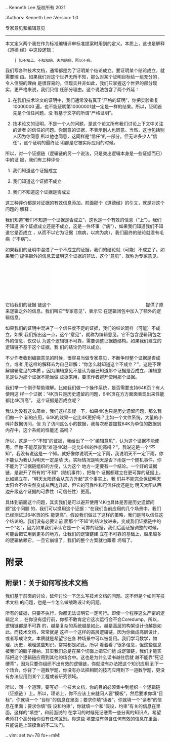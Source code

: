 .. Kenneth Lee 版权所有 2021

:Authors: Kenneth Lee
:Version: 1.0

专家意见和编辑意见
******************

本文定义两个我在作为标准编辑评审标准提案时用到的定义。本质上，这也是解释《道德
经》中这段逻辑：

        | 知不知上，不知知病，夫为病病，所以不病。

我们写各种技术文档，通常都是为了证明某个结论成立。要证明某个结论成立，就需要理
由。如果我们对这个世界无所不知，那么对某个证明目标给一组充分的，令人信服的理由
是很容易的。但现实并非如此，我们只掌握这个世界的部分现实，更严格来说，我们只信
任部分理由。这个说法包含了两个外延：

1. 在我们技术论文的证明中，我们通常没有真正“严格的证明”，你把实验重复10000000
   遍，也不能证明第10000001就一定是一样的结果。所以，证明首先是个信任问题，没
   有基于文字的所谓“严格证明”。

2. 技术论文的证明，不是一个人的问题，是这个论文所有我们讨论上下文中关注的读者
   的信任的问题。你同意的证据，不表示别人也同意。当然，这也包括别人因为你同意
   所以他也同意，这同样是“信任”的一部分。但无论多少人“信任”，这个证明的最终证
   明都是它被实际应用的时候。

所以，对一个证据链（逻辑链的另一个说法，只是突出逻辑本身是一些证据而已）中的证
据，我们有三种评价：

1. 我们知道这个证据成立

2. 我们知道这个证据不成立

3. 我们不知道这个证据是否成立

这三种评价都是对证据的有效信息添加。前面那个《道德经》的引文，就是对这个问题的
解释：

我们知道“我们不知道一个证据是否成立”，这也是一个有效的信息（“上”）。我们不知道
某个证据成立还是不成立，这是一件坏事（“病”），如果我们知道我们不知道它是否成立
，从而不以它为证据（病病，以病为病），我们最终的结论就没有毛病（“不病”）。

如果我们的证明中混进了一个不成立的证据，我们的结论就（可能）不成立了。如果我们
提供额外的信息去证明这个证据的非法，这个“意见”，就称为专家意见。它给我们的证据
链这个![](逻辑闭包.md)提供了原来逻辑之外的信息。我们叫它“专家意见”，表示它
在逻辑闭包中加入了额外的逻辑信息。

如果我们的证明中混进了一个信任度不足的证据，我们的结论同样（可能）不成立。如果
我们指出这一点，这个“意见”，就称为编辑意见。它不包含逻辑闭包之外的信息，仅仅认
为这个逻辑链不可靠，需要调整证据链结构。如果我们建立的逻辑链不基于这个证据，我
们的结论仍可以成立。

不少作者收到编辑意见的时候，很容易当做专家意见，不断争辩整个证据是否成立，或者
用这样的解释去为自己辩解：“你怎么就知道这个不成立？”，这是不理解编辑意见的本质
。因为编辑意见不是认为自己知道那个证据是否成立，编辑意见是认为那个证据不能当做
证据来用，要求作者避开使用那个证据。

我们举一个例子帮助理解。比如我们做一个操作系统，是否需要支持64K页？有人使用这
样一个证据：“4K页只是历史遗留的问题，64K页在方方面面表现出来性能都比4K页高”，
这个证据是否成立呢？

我认为没有这么简单，我们这样质疑一下，如果4K也只是历史遗留问题，那么我们做一个
新的应用，64K的效果一定比4K更好吗？比如一个文件系统，大量的小碎片数据访问，但
为了访问这么小的数据，我每次都要加载64K为单位的数据到内存中，这个系统的性能还
高吗？

所以，这是一个“不知”的证据，我给出了一个“编辑意见”，认为这个证据不能使用。但你
不能反驳我“难道4K就一定比64K的性能高吗？”，我说这是一个“不知”，我没有说这是一
个知。就好像你说明天一定下雨，我说明天不一定下雨，你不能认为我认为明天一定是晴
天。实际情况是明天是否下雨是一个随机事件，你不能为了证据链组织的方便，认为这个
地方一定要有一个结论。一个好的证据链，是避开了所有的“不知”（随机事件），把每个
证据都建立在更可靠的证据上，比如建立在，“明天太阳还会从东方升起”这个事实上，我
们并不能完全保证明天太阳会不会突然变成从西边升起，但它的可靠性和可信任度还是比
明天太阳从西边升级这个证据的可靠性（可信任性）更高。

具体到前面这个问题，其实我们是可以避开使用“4K也具体是否是历史遗留问题”这个问题
的，我们可以换用这个证据：“在我们当前应用的几个场景中，我们已经测试过64K页的性
能更高”。假设我们做过了这样的策略，我们是可以信任这个结论的。我们没有必要让前
面那个“不知”的结论放进来，变成我们证据链中的一个“名”，因为如果我们承认它是一个
可靠的证据，我们后面证据调整的时候，可能会把它用到更多的地方，让我们的逻辑链建
立在不可靠的基础上，越来越多的逻辑依赖它，一旦它崩塌了，我们的整个方案就也跟着
坍塌了。

附录
====

附录1：关于如何写技术文档
--------------------------
我们基于前面的讨论，延伸讨论一下怎么写技术文档的问题。这不但是个如何写技术文档
的问题，也是一个怎么做战略设计的问题。

所有的证据，只要不执行，你都无法证明它一定可行。即使一个程序这么严密的逻辑定义
，在你没有运行前，你都不敢肯定它这次运行会不会Coredump，所以，逻辑链都是不可靠
的，越是复杂的系统越是如此，越是高层的构架设计也越是如此。而技术文档，常常就是
这样一个这样的高层逻辑链，因为你做成高层设计，或者写成论文，本质就是希望它在各
种场景中可以被复用。我们学习数学，物理，历史，地理这些知识，常常都是如此。所以
看着看了很多信息，但这些信息被我们的脑子接纳，其实我们总是在某个切面上把它们组
成逻辑链，我们才能实际把这个逻辑链应用到其他的场合中。这也是为什么读书越往后就
越不能靠“死记硬背”，因为只要你组织不出有效的逻辑链，你就没有办法把这个知识应用
到下一个场合，你背了一道数学题，你没有办法把相同的技巧应用到下一道数学题，更没
有办法应用到某个工程或者研究领域。

所以，同一个道理，要写好一个技术文档，你的目的必须集中到组织一个逻辑链（证据链
）上。所以，理论上，你不应该上来就问人要“模板”，然后要求你填“目标”，你就填一个
“目标”的信息在里面；要求你填“读者”，你就填一个“读者”的信息在里面；要求你填“假
设和约束”，你就填一个和“假设，约束”有关的信息在里面。这样的“填空”，和前面说的
在学习的时候死记硬背一些分离的知识点，希望老师打个高分给你没有任何区别。你这些
填空没有包含任何有效的信息在里面，只能说是上班摸鱼的不二法门。

.. vim: set tw=78 fo+=mM:
